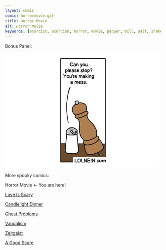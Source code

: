 ```yaml
---
layout: comic
comic: horrormovie.gif
title: Horror Movie
alt: Horror Movie
keywords: [exorcist, exorcism, horror, movie, pepper, mill, salt, shaker, head, spin, possessed, halloween]
---
```


Bonus Panel:

![Horror Movie Bonus](/images/horrormovie_bonus.gif)


More spooky comics:

Horror Movie <- You are here!

[Love Is Scary](https://lolnein.com/2019/10/07/loveisscary/)

[Candlelight Dinner](https://lolnein.com/2019/10/08/candlelightdinner/)

[Ghost Problems](https://lolnein.com/2019/10/14/ghostproblems/)

[Vandalism](https://lolnein.com/2019/10/22/vandalism/)

[Zeitgeist](https://lolnein.com/2019/11/10/zeitgeist/)

[A Good Scare](https://lolnein.com/2020/02/14/agoodscare/)